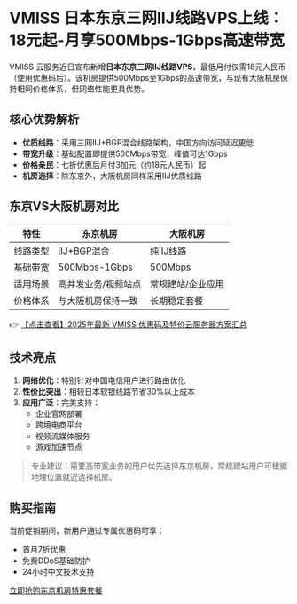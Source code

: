 # VMISS 日本东京三网IIJ线路VPS上线：18元起-月享500Mbps-1Gbps高速带宽

VMISS 云服务近日宣布新增**日本东京三网IIJ线路VPS**，最低月付仅需18元人民币（使用优惠码后）。该机房提供500Mbps至1Gbps的高速带宽，与现有大阪机房保持相同价格体系，但网络性能更具优势。

## 核心优势解析

- **优质线路**：采用三网IIJ+BGP混合线路架构，中国方向访问延迟更低
- **带宽升级**：基础配置即提供500Mbps带宽，峰值可达1Gbps
- **价格亲民**：七折优惠后月付3加元（约18元人民币）起
- **机房选择**：除东京外，大阪机房同样采用IIJ优质线路

## 东京VS大阪机房对比

| 特性        | 东京机房               | 大阪机房               |
|-------------|-----------------------|-----------------------|
| 线路类型    | IIJ+BGP混合           | 纯IIJ线路             |
| 基础带宽    | 500Mbps-1Gbps         | 500Mbps               |
| 适用场景    | 高并发业务/视频站点   | 常规建站/企业应用     |
| 价格体系    | 与大阪机房保持一致    | 长期稳定套餐          |

👉 [【点击查看】2025年最新 VMISS 优惠码及特价云服务器方案汇总](https://bit.ly/Vmiss)

## 技术亮点

1. **网络优化**：特别针对中国电信用户进行路由优化
2. **性价比突出**：相较日本软银线路节省30%以上成本
3. **应用广泛**：完美支持：
   - 企业官网部署
   - 跨境电商平台
   - 视频流媒体服务
   - 游戏加速节点

> 专业建议：需要高带宽业务的用户优先选择东京机房，常规建站用户可根据地理位置就近选择机房。

## 购买指南

当前促销期间，新用户通过专属优惠码可享：
- 首月7折优惠
- 免费DDoS基础防护
- 24小时中文技术支持

[立即抢购东京机房特惠套餐](https://bit.ly/Vmiss)
